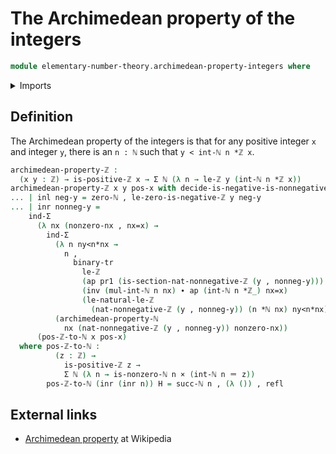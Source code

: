 # The Archimedean property of the integers

```agda
module elementary-number-theory.archimedean-property-integers where
```

<details><summary>Imports</summary>

```agda
open import elementary-number-theory.archimedean-property-natural-numbers
open import elementary-number-theory.integers
open import elementary-number-theory.multiplication-integers
open import elementary-number-theory.multiplication-natural-numbers
open import elementary-number-theory.natural-numbers
open import elementary-number-theory.nonnegative-integers
open import elementary-number-theory.positive-and-negative-integers
open import elementary-number-theory.positive-integers
open import elementary-number-theory.strict-inequality-integers

open import foundation.action-on-identifications-functions
open import foundation.binary-transport
open import foundation.cartesian-product-types
open import foundation.coproduct-types
open import foundation.dependent-pair-types
open import foundation.identity-types
open import foundation.transport-along-identifications
open import foundation.unit-type
```

</details>

## Definition

The Archimedean property of the integers is that for any positive integer `x`
and integer `y`, there is an `n : ℕ` such that `y < int-ℕ n *ℤ x`.

```agda
archimedean-property-ℤ :
  (x y : ℤ) → is-positive-ℤ x → Σ ℕ (λ n → le-ℤ y (int-ℕ n *ℤ x))
archimedean-property-ℤ x y pos-x with decide-is-negative-is-nonnegative-ℤ {y}
... | inl neg-y = zero-ℕ , le-zero-is-negative-ℤ y neg-y
... | inr nonneg-y =
    ind-Σ
      (λ nx (nonzero-nx , nx=x) →
        ind-Σ
          (λ n ny<n*nx →
            n ,
              binary-tr
                le-ℤ
                (ap pr1 (is-section-nat-nonnegative-ℤ (y , nonneg-y)))
                (inv (mul-int-ℕ n nx) ∙ ap (int-ℕ n *ℤ_) nx=x)
                (le-natural-le-ℤ
                  (nat-nonnegative-ℤ (y , nonneg-y)) (n *ℕ nx) ny<n*nx))
          (archimedean-property-ℕ
            nx (nat-nonnegative-ℤ (y , nonneg-y)) nonzero-nx))
      (pos-ℤ-to-ℕ x pos-x)
  where pos-ℤ-to-ℕ :
          (z : ℤ) →
            is-positive-ℤ z →
            Σ ℕ (λ n → is-nonzero-ℕ n × (int-ℕ n ＝ z))
        pos-ℤ-to-ℕ (inr (inr n)) H = succ-ℕ n , (λ ()) , refl
```

## External links

- [Archimedean property](https://en.wikipedia.org/wiki/Archimedean_property) at
  Wikipedia
